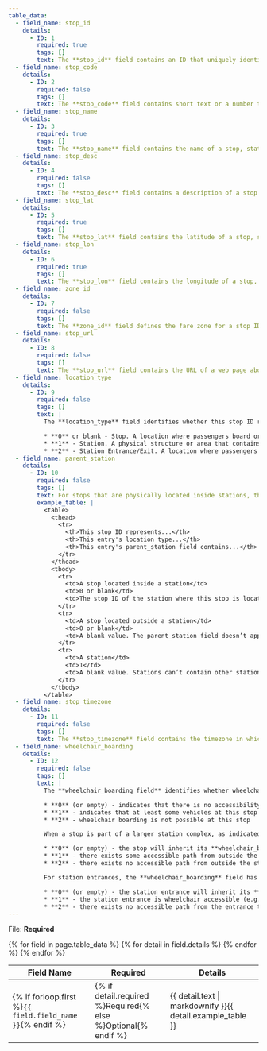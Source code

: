 ```yaml
---
table_data:
  - field_name: stop_id
    details:
      - ID: 1
        required: true
        tags: []
        text: The **stop_id** field contains an ID that uniquely identifies a stop, station, or station entrance. Multiple routes may use the same stop. The **stop_id** is used by systems as an internal identifier of this record (e.g., primary key in database), and therefore the **stop_id** must be dataset unique.
  - field_name: stop_code
    details:
      - ID: 2
        required: false
        tags: []
        text: The **stop_code** field contains short text or a number that uniquely identifies the stop for passengers. Stop codes are often used in phone-based transit information systems or printed on stop signage to make it easier for riders to get a stop schedule or real-time arrival information for a particular stop.  The **stop_code** field contains short text or a number that uniquely identifies the stop for passengers. The **stop_code** can be the same as **stop_id** if it is passenger-facing. This field should be left blank for stops without a code presented to passengers.
  - field_name: stop_name
    details:
      - ID: 3
        required: true
        tags: []
        text: The **stop_name** field contains the name of a stop, station, or station entrance. Please use a name that people will understand in the local and tourist vernacular.
  - field_name: stop_desc
    details:
      - ID: 4
        required: false
        tags: []
        text: The **stop_desc** field contains a description of a stop. Please provide useful, quality information. Do not simply duplicate the name of the stop.
  - field_name: stop_lat
    details:
      - ID: 5
        required: true
        tags: []
        text: The **stop_lat** field contains the latitude of a stop, station, or station entrance. The field value must be a valid WGS 84 latitude.
  - field_name: stop_lon
    details:
      - ID: 6
        required: true
        tags: []
        text: The **stop_lon** field contains the longitude of a stop, station, or station entrance. The field value must be a valid WGS 84 longitude value from -180 to 180.
  - field_name: zone_id
    details:
      - ID: 7
        required: false
        tags: []
        text: The **zone_id** field defines the fare zone for a stop ID. Zone IDs are required if you want to provide fare information using [fare_rules.txt](#fare_rulestxt). If this stop ID represents a station, the zone ID is ignored.
  - field_name: stop_url
    details:
      - ID: 8
        required: false
        tags: []
        text: The **stop_url** field contains the URL of a web page about a particular stop. This should be different from the agency_url and the route_url fields.  The value must be a fully qualified URL that includes **http**:// or **https**://, and any special characters in the URL must be correctly escaped. See http://www.w3.org/Addressing/URL/4_URI_Recommentations.html for a description of how to create fully qualified URL values.
  - field_name: location_type
    details:
      - ID: 9
        required: false
        tags: []
        text: |
          The **location_type** field identifies whether this stop ID represents a stop, station, or station entrance. If no location type is specified, or the location_type is blank, stop IDs are treated as stops. Stations may have different properties from stops when they are represented on a map or used in trip planning.  The location type field can have the following values:

          * **0** or blank - Stop. A location where passengers board or disembark from a transit vehicle.
          * **1** - Station. A physical structure or area that contains one or more stop.
          * **2** - Station Entrance/Exit. A location where passengers can enter or exit a station from the street. The stop entry must also specify a parent_station value referencing the stop ID of the parent station for the entrance.
  - field_name: parent_station
    details:
      - ID: 10
        required: false
        tags: []
        text: For stops that are physically located inside stations, the **parent_station** field identifies the station associated with the stop. To use this field, stops.txt must also contain a row where this stop ID is assigned location type=1.
        example_table: |
          <table>
            <thead>
              <tr>
                <th>This stop ID represents...</th>
                <th>This entry's location type...</th>
                <th>This entry's parent_station field contains...</th>
              </tr>
            </thead>
            <tbody>
              <tr>
                <td>A stop located inside a station</td>
                <td>0 or blank</td>
                <td>The stop ID of the station where this stop is located. The stop referenced by parent_station must have location_type=1.</td>
              </tr>
              <tr>
                <td>A stop located outside a station</td>
                <td>0 or blank</td>
                <td>A blank value. The parent_station field doesn’t apply to this stop.</td>
              </tr>
              <tr>
                <td>A station</td>
                <td>1</td>
                <td>A blank value. Stations can’t contain other stations.</td>
              </tr>
            </tbody>
          </table>
  - field_name: stop_timezone
    details:
      - ID: 11
        required: false
        tags: []
        text: The **stop_timezone** field contains the timezone in which this stop, station, or station entrance is located. Please refer to [Wikipedia List of Timezones](https://en.wikipedia.org/wiki/List_of_tz_database_time_zones) for a list of valid values. If omitted, the stop should be assumed to be located in the timezone specified by **agency_timezone** in [agency.txt](#agencytxt).   When a stop has a parent station, the stop is considered to be in the timezone specified by the parent station's **stop_timezone** value. If the parent has no stop_timezone value, the stops that belong to that station are assumed to be in the timezone specified by **agency_timezone**, even if the stops have their own **stop_timezone** values. In other words, if a given stop has a **parent_station** value, any **stop_timezone** value specified for that stop must be ignored.  Even if **stop_timezone** values are provided in stops.txt, the times in [stop_times.txt](#stop_timestxt) should continue to be specified as time since midnight in the timezone specified by **agency_timezone** in agency.txt. This ensures that the time values in a trip always increase over the course of a trip, regardless of which timezones the trip crosses.
  - field_name: wheelchair_boarding
    details:
      - ID: 12
        required: false
        tags: []
        text: |
          The **wheelchair_boarding field** identifies whether wheelchair boardings are possible from the specified stop, station, or station entrance. The field can have the following values:

          * **0** (or empty) - indicates that there is no accessibility information for the stop
          * **1** - indicates that at least some vehicles at this stop can be boarded by a rider in a wheelchair
          * **2** - wheelchair boarding is not possible at this stop

          When a stop is part of a larger station complex, as indicated by a stop with a **parent_station** value, the stop's **wheelchair_boarding** field has the following additional semantics:

          * **0** (or empty) - the stop will inherit its **wheelchair_boarding** value from the parent station, if specified in the parent
          * **1** - there exists some accessible path from outside the station to the specific stop / platform
          * **2** - there exists no accessible path from outside the station to the specific stop / platform

          For station entrances, the **wheelchair_boarding** field has the following additional semantics:

          * **0** (or empty) - the station entrance will inherit its **wheelchair_boarding** value from the parent station, if specified in the parent
          * **1** - the station entrance is wheelchair accessible (e.g. an elevator is available to platforms if they are not at-grade)
          * **2** - there exists no accessible path from the entrance to station platforms
---
```

File: **Required**

<table class="recommendation">
  <thead>
    <tr>
      <th>Field Name</th>
      <th>Required</th>
      <th>Details</th>
    </tr>
  </thead>
  <tbody>
    {% for field in page.table_data %}
      {% for detail in field.details %}
    <tr id="{{ page.slug }}_{{ detail.ID }}" class="anchor-row{% if forloop.first %} field-row{% endif %}{% for tag in detail.tags %} {{ tag }}{% endfor %}">
      <td>{% if forloop.first %}<code>{{ field.field_name }}</code>{% endif %}</td>
      <td>{% if detail.required %}Required{% else %}Optional{% endif %}</td>
      <td>{{ detail.text | markdownify }}{{ detail.example_table }}</td>
    </tr>
      {% endfor %}
    {% endfor %}
  </tbody>
</table>
